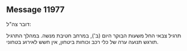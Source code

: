 ## Message 11977

דובר צה"ל:

תרגיל צבאי החל משעות הבוקר היום (ב'), במרחב חטיבת מנשה. במהלך התרגיל תורגש תנועה ערה של כלי רכב וכוחות ביטחון, אין חשש לאירוע בטחוני.

